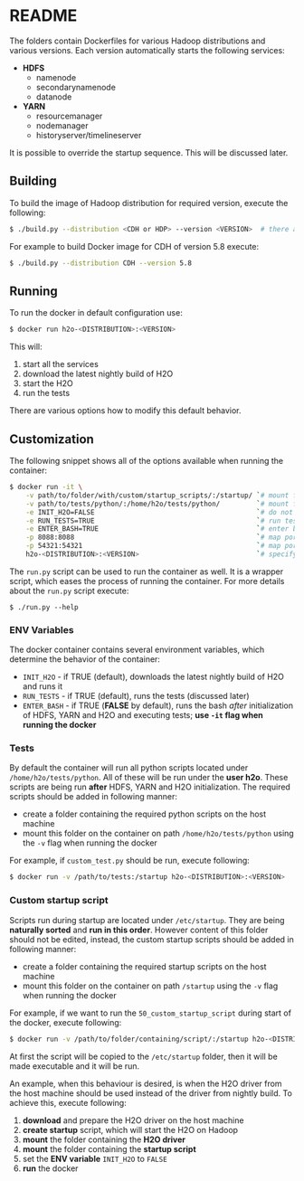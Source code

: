 # README #
The folders contain Dockerfiles for various Hadoop distributions and various versions. Each version automatically starts the following services:

* **HDFS**
  * namenode
  * secondarynamenode
  * datanode
* **YARN**
  * resourcemanager
  * nodemanager
  * historyserver/timelineserver

It is possible to override the startup sequence. This will be discussed later.

## Building ##
To build the image of Hadoop distribution for required version, execute the following:

```bash
$ ./build.py --distribution <CDH or HDP> --version <VERSION>  # there are also short versions -d and -v available
```

For example to build Docker image for CDH of version 5.8 execute:

```bash
$ ./build.py --distribution CDH --version 5.8
```

## Running ##
To run the docker in default configuration use:

```bash
$ docker run h2o-<DISTRIBUTION>:<VERSION>
```

This will:

1. start all the services
2. download the latest nightly build of H2O
3. start the H2O
4. run the tests

There are various options how to modify this default behavior.

## Customization ##
The following snippet shows all of the options available when running the container:

```bash
$ docker run -it \
    -v path/to/folder/with/custom/startup_scripts/:/startup/ `# mount folder with custom startup scripts` \
    -v path/to/tests/python/:/home/h2o/tests/python/         `# mount folder with python tests` \
    -e INIT_H2O=FALSE                                        `# do not download and start nighlty build of H2O` \
    -e RUN_TESTS=TRUE                                        `# run tests` \
    -e ENTER_BASH=TRUE                                       `# enter bash after running tests` \
    -p 8088:8088                                             `# map port of Hadoop UI` \
    -p 54321:54321                                           `# map port of H2O` \
    h2o-<DISTRIBUTION>:<VERSION>                             `# specify which container to run`
```

The `run.py` script can be used to run the container as well. It is a wrapper script, which eases the process of running the container. For more details about the `run.py` script execute:

```
$ ./run.py --help
```



### ENV Variables ###
The docker container contains several environment variables, which determine the behavior of the container:

* `INIT_H2O` - if TRUE (default), downloads the latest nightly build of H2O and runs it
* `RUN_TESTS` - if TRUE (default), runs the tests (discussed later)
* `ENTER_BASH` - if TRUE (**FALSE** by default), runs the bash *after* initialization of HDFS, YARN and H2O and executing tests; **use `-it` flag when running the docker**

### Tests ###
By default the container will run all python scripts located under `/home/h2o/tests/python`. All of these will be run under the **user h2o**. These scripts are being run **after** HDFS, YARN and H2O initialization. The required scripts should be added in following manner:

* create a folder containing the required python scripts on the host machine
* mount this folder on the container on path `/home/h2o/tests/python` using the `-v` flag when running the docker

For example, if `custom_test.py` should be run, execute following:

```bash
$ docker run -v /path/to/tests:/startup h2o-<DISTRIBUTION>:<VERSION>
```

### Custom startup script ###
Scripts run during startup are located under `/etc/startup`. They are being **naturally sorted** and **run in this order**. However content of this folder should not be edited, instead, the custom startup scripts should be added in following manner:

* create a folder containing the required startup scripts on the host machine
* mount this folder on the container on path `/startup` using the `-v` flag when running the docker

For example, if we want to run the `50_custom_startup_script` during start of the docker, execute following:

```bash
$ docker run -v /path/to/folder/containing/script/:/startup h2o-<DISTRIBUTION>:<VERSION>
```
At first the script will be copied to the `/etc/startup` folder, then it will be made executable and it will be run.

An example, when this behaviour is desired, is when the H2O driver from the host machine should be used instead of the driver from nightly build. To achieve this, execute following:

1. **download** and prepare the H2O driver on the host machine
2. **create startup** script, which will start the H2O on Hadoop
3. **mount** the folder containing the **H2O driver**
4. **mount** the folder containing the **startup script**
5. set the **ENV variable** `INIT_H2O` to `FALSE`
6. **run** the docker
